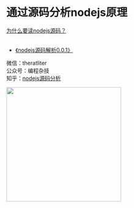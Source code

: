 # 通过源码分析nodejs原理<br/>

[为什么要读nodejs源码？](https://zhuanlan.zhihu.com/p/350625461)<br/>
<br/>

* [《nodejs源码解析0.0.1》](https://11111-1252105172.cos.ap-shanghai.myqcloud.com/Nodejs%E6%BA%90%E7%A0%81%E5%89%96%E6%9E%900.0.1.pdf
)<br/>

微信：theratliter<br /> 
公众号：编程杂技 <br />
知乎：[nodejs源码分析](https://www.zhihu.com/column/c_1094251741922619392)

<img src="https://img-blog.csdnimg.cn/20200721120248775.png?x-oss-process=image/watermark,type_ZmFuZ3poZW5naGVpdGk,shadow_10,text_aHR0cHM6Ly9ibG9nLmNzZG4ubmV0L1RIRUFOQVJLSA==,size_16,color_FFFFFF,t_70" alt="" width="300" height="300" align="bottom" />


